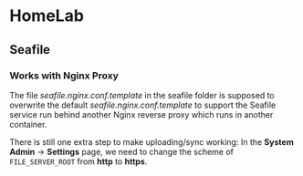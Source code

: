 # HomeLab

## Seafile

### Works with Nginx Proxy

The file *seafile.nginx.conf.template* in the seafile folder is supposed to
overwrite the default *seafile.nginx.conf.template* to support the Seafile
service run behind another Nginx reverse proxy which runs in another container.

There is still one extra step to make uploading/sync working:
In the **System Admin** -> **Settings** page, we need to change the scheme of
`FILE_SERVER_ROOT` from **http** to **https**.
